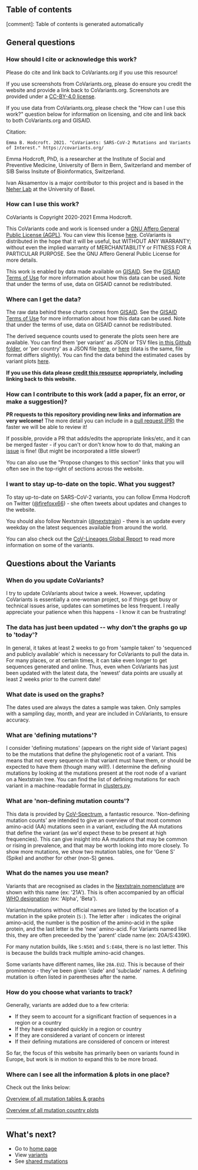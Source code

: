 ## Table of contents

[comment]: Table of contents is generated automatically

## General questions

### How should I cite or acknowledge this work?

Please do cite and link back to CoVariants.org if you use this resource! 

If you use screenshots from CoVariants.org, please do ensure you credit the website and provide a link back to CoVariants.org.
Screenshots are provided under a [CC-BY-4.0 license](https://creativecommons.org/licenses/by/4.0/).

If you use data from CoVariants.org, please check the "How can I use this work?" question below for information on licensing, and cite and link back to both CoVariants.org and GISAID.

Citation:

```
Emma B. Hodcroft. 2021. "CoVariants: SARS-CoV-2 Mutations and Variants of Interest." https://covariants.org/
```

Emma Hodcroft, PhD, is a researcher at the Institute of Social and Preventive Medicine, University of Bern in Bern, Switzerland and member of SIB Swiss Insitute of Bioinformatics, Switzerland.

Ivan Aksamentov is a major contributor to this project and is based in the [Neher Lab](https://neherlab.org/) at the University of Basel.

<!-- TODO:

- add citation
- add linking info
- add social media sharing info and links -->

### How can I use this work?

CoVariants is Copyright 2020-2021 Emma Hodcroft.

This CoVariants code and work is licensed under a [GNU Affero General Public License (AGPL)](https://www.gnu.org/licenses/agpl-3.0.en.html). You can view this license [here](https://github.com/hodcroftlab/covariants/blob/master/LICENSE.md). CoVariants is distributed in the hope that it will be useful, but WITHOUT ANY WARRANTY; without even the implied warranty of MERCHANTABILITY or FITNESS FOR A PARTICULAR PURPOSE. See the GNU Affero General Public License for more details.

This work is enabled by data made available on [GISAID](https://www.gisaid.org/). See the [GISAID Terms of Use](https://www.gisaid.org/registration/terms-of-use/) for more information about how this data can be used. Note that under the terms of use, data on GISAID cannot be redistributed.

### Where can I get the data?

The raw data behind these charts comes from [GISAID](https://www.gisaid.org/). See the [GISAID Terms of Use](https://www.gisaid.org/registration/terms-of-use/) for more information about how this data can be used. Note that under the terms of use, data on GISAID cannot be redistributed.

The derived sequence counts used to generate the plots seen here are available. You can find them 'per variant' as JSON or TSV files [in this Github folder](https://github.com/hodcroftlab/covariants/tree/master/cluster_tables), or 'per country' as a JSON file [here](https://github.com/hodcroftlab/covariants/blob/master/cluster_tables/EUClusters_data.json), or [here](https://github.com/hodcroftlab/covariants/blob/master/web/public/data/perCountryData.json) (data is the same, file format differs slightly). You can find the data behind the estimated cases by variant plots [here](https://github.com/hodcroftlab/covariants/blob/master/web/public/data/perCountryDataCaseCounts.json).

**If you use this data please [credit this resource](#how-should-i-cite-or-acknowledge-this-work) appropriately, including linking back to this website.**

### How can I contribute to this work (add a paper, fix an error, or make a suggestion)?

**PR requests to this repository providing new links and information are very welcome!** The more detail you can include in a [pull request (PR)](https://github.com/hodcroftlab/covariants/pulls) the faster we will be able to review it!

If possible, provide a PR that adds/edits the appropriate links/etc, and it can be merged faster - if you can't or don't know how to do that, making an [issue](https://github.com/hodcroftlab/covariants/issues) is fine! (But might be incorporated a little slower!)

You can also use the "Propose changes to this section" links that you will often see in the top-right of sections across the website.

<!-- TODO:

- TODO: Add link to discussion and twitter.

- TODO: Add link to issues and pull requests.

- TODO: Add content contributors guide. Where, how, what. How to add new content and data.

- TODO: Add software developers guide. -->


### I want to stay up-to-date on the topic. What you suggest?

To stay up-to-date on SARS-CoV-2 variants, you can follow Emma Hodcroft on Twitter ([@firefoxx66](https://twitter.com/firefoxx66)) - she often tweets about updates and changes to the website.

You should also follow Nextstrain ([@nextstrain](https://twitter.com/nextstrain)) - there is an update every weekday on the latest sequences available from around the world.

You can also check out the [CoV-Lineages Global Report](https://cov-lineages.org/global_report.html) to read more information on some of the variants.


## Questions about the Variants

### When do you update CoVariants?

I try to update CoVariants about twice a week. However, updating CoVariants is essentially a one-woman project, so if things get busy or technical issues arise, updates can sometimes be less frequent. I really appreciate your patience when this happens - I know it can be frustrating!

### The data has just been updated -- why don't the graphs go up to 'today'?

In general, it takes at least 2 weeks to go from 'sample taken' to 'sequenced and publicly available' which is necessary for CoVariants to pull the data in. For many places, or at certain times, it can take even longer to get sequences generated and online. Thus, even when CoVariants has just been updated with the latest data, the 'newest' data points are usually at least 2 weeks prior to the current date!

### What date is used on the graphs?

The dates used are always the dates a sample was taken. Only samples with a sampling day, month, and year are included in CoVariants, to ensure accuracy. 

### What are 'defining mutations'?

I consider 'defining mutations' (appears on the right side of Variant pages) to be the mutations that define the phylogenetic root of a variant. This means that not every sequence in that variant must have them, or should be expected to have them (though many will!). I determine the defining mutations by looking at the mutations present at the root node of a variant on a Nextstrain tree. 
You can find the list of defining mutations for each variant in a machine-readable format in [clusters.py](https://github.com/hodcroftlab/covariants/blob/master/scripts/clusters.py).

### What are 'non-defining mutation counts'?

This data is provided by [CoV-Spectrum](https://cov-spectrum.org/), a fantastic resource. 
'Non-defining mutation counts' are intended to give an overview of that most common amino-acid (AA) mutations seen in a variant, excluding the AA mutations that define the variant (as we'd expect these to be present at high frequencies). 
This can give insight into AA mutations that may be common or rising in prevalence, and that may be worth looking into more closely.
To show more mutations, we show two mutation tables, one for 'Gene S' (Spike) and another for other (non-S) genes.

### What do the names you use mean?

Variants that are recognised as clades in the [Nextstrain nomenclature](https://nextstrain.org/blog/2021-01-06-updated-SARS-CoV-2-clade-naming) are shown with this name (ex: '21A'). This is often accompanied by an official [WHO designation](https://www.who.int/en/activities/tracking-SARS-CoV-2-variants/) (ex: 'Alpha', 'Beta').

Variants/mutations without official names are listed by the location of a mutation in the spike protein (`S:`). The letter after `:` indicates the original amino-acid, the number is the position of the amino-acid in the spike protein, and the last letter is the 'new' amino-acid. For Variants named like this, they are often preceeded by the 'parent' clade name (ex: 20A/S:439K).

For many nutation builds, like `S:N501` and `S:E484`, there is no last letter. This is because the builds track multiple amino-acid changes.

Some variants have different names, like `20A.EU2`. This is because of their prominence - they've been given 'clade' and 'subclade' names. A defining mutation is often listed in parentheses after the name.

### How do you choose what variants to track?

Generally, variants are added due to a few criteria:
- If they seem to account for a significant fraction of sequences in a region or a country
- If they have expanded quickly in a region or country
- If they are considered a variant of concern or interest
- If their defining mutations are considered of concern or interest

So far, the focus of this website has primarily been on variants found in Europe, but work is in motion to expand this to be more broad.

### Where can I see all the information & plots in one place?

Check out the links below:

[Overview of all mutation tables & graphs](/per-variant)

[Overview of all mutation country plots](/per-country)

---

## What's next?

- Go to [home page](/)
- View [variants](/variants)
- See [shared mutations](/shared-mutations)
